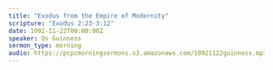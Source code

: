 ```yaml
---
title: "Exodus from the Empire of Modernity"
scripture: "Exodus 2:23-3:12"
date: 1992-11-22T00:00:00Z
speaker: Os Guinness
sermon_type: morning
audio: https://pcpcmorningsermons.s3.amazonaws.com/19921122guinness.mp3 
---
```



